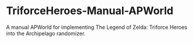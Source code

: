 # TriforceHeroes-Manual-APWorld
A manual APWorld for implementing The Legend of Zelda: Triforce Heroes into the Archipelago randomizer.
